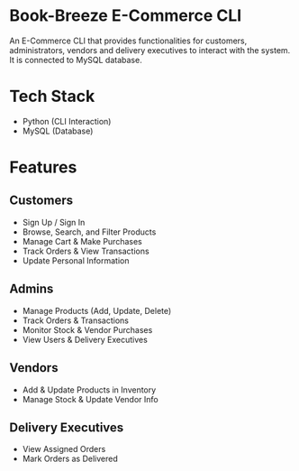# Book-Breeze E-Commerce CLI
An E-Commerce CLI that provides functionalities for customers, administrators, vendors and delivery executives to interact with the system. It is connected to MySQL database.

# Tech Stack
- Python (CLI Interaction)
- MySQL (Database) 

# Features
## Customers
- Sign Up / Sign In
- Browse, Search, and Filter Products
- Manage Cart & Make Purchases
- Track Orders & View Transactions
- Update Personal Information
## Admins
- Manage Products (Add, Update, Delete)
- Track Orders & Transactions
- Monitor Stock & Vendor Purchases
- View Users & Delivery Executives
## Vendors
- Add & Update Products in Inventory
- Manage Stock & Update Vendor Info
## Delivery Executives
- View Assigned Orders
- Mark Orders as Delivered
